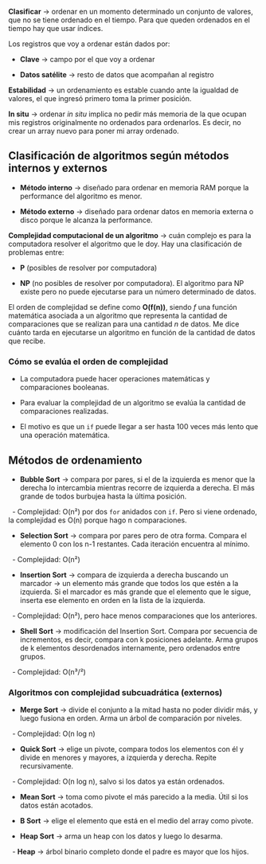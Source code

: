   

**Clasificar** → ordenar en un momento determinado un conjunto de valores, que no se tiene ordenado en el tiempo. Para que queden ordenados en el tiempo hay que usar índices.

  

Los registros que voy a ordenar están dados por:  

- **Clave** → campo por el que voy a ordenar  

- **Datos satélite** → resto de datos que acompañan al registro

  

**Estabilidad** → un ordenamiento es estable cuando ante la igualdad de valores, el que ingresó primero toma la primer posición.

  

**In situ** → ordenar *in situ* implica no pedir más memoria de la que ocupan mis registros originalmente no ordenados para ordenarlos. Es decir, no crear un array nuevo para poner mi array ordenado.

  

## Clasificación de algoritmos según métodos internos y externos

  

- **Método interno** → diseñado para ordenar en memoria RAM porque la performance del algoritmo es menor.  

- **Método externo** → diseñado para ordenar datos en memoria externa o disco porque le alcanza la performance.

  

**Complejidad computacional de un algoritmo** → cuán complejo es para la computadora resolver el algoritmo que le doy. Hay una clasificación de problemas entre:  

- **P** (posibles de resolver por computadora)  

- **NP** (no posibles de resolver por computadora). El algoritmo para NP existe pero no puede ejecutarse para un número determinado de datos.

  

El orden de complejidad se define como **O(f(n))**, siendo *f* una función matemática asociada a un algoritmo que representa la cantidad de comparaciones que se realizan para una cantidad *n* de datos. Me dice cuánto tarda en ejecutarse un algoritmo en función de la cantidad de datos que recibe.

  

### Cómo se evalúa el orden de complejidad

  

- La computadora puede hacer operaciones matemáticas y comparaciones booleanas.

- Para evaluar la complejidad de un algoritmo se evalúa la cantidad de comparaciones realizadas.

- El motivo es que un `if` puede llegar a ser hasta 100 veces más lento que una operación matemática.

  

## Métodos de ordenamiento

  

- **Bubble Sort** → compara por pares, si el de la izquierda es menor que la derecha lo intercambia mientras recorre de izquierda a derecha. El más grande de todos burbujea hasta la última posición.  

  - Complejidad: O(n²) por dos `for` anidados con `if`. Pero si viene ordenado, la complejidad es O(n) porque hago n comparaciones.

  

- **Selection Sort** → compara por pares pero de otra forma. Compara el elemento 0 con los n-1 restantes. Cada iteración encuentra al mínimo.  

  - Complejidad: O(n²)

  

- **Insertion Sort** → compara de izquierda a derecha buscando un marcador → un elemento más grande que todos los que estén a la izquierda. Si el marcador es más grande que el elemento que le sigue, inserta ese elemento en orden en la lista de la izquierda.  

  - Complejidad: O(n²), pero hace menos comparaciones que los anteriores.

  

- **Shell Sort** → modificación del Insertion Sort. Compara por secuencia de incrementos, es decir, compara con k posiciones adelante. Arma grupos de k elementos desordenados internamente, pero ordenados entre grupos.  

  - Complejidad: O(n³/²)

  

### Algoritmos con complejidad subcuadrática (externos)

  

- **Merge Sort** → divide el conjunto a la mitad hasta no poder dividir más, y luego fusiona en orden. Arma un árbol de comparación por niveles.  

  - Complejidad: O(n log n)

  

- **Quick Sort** → elige un pivote, compara todos los elementos con él y divide en menores y mayores, a izquierda y derecha. Repite recursivamente.  

  - Complejidad: O(n log n), salvo si los datos ya están ordenados.

  

- **Mean Sort** → toma como pivote el más parecido a la media. Útil si los datos están acotados.

  

- **B Sort** → elige el elemento que está en el medio del array como pivote.

  

- **Heap Sort** → arma un heap con los datos y luego lo desarma.  

  - **Heap** → árbol binario completo donde el padre es mayor que los hijos.